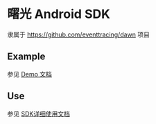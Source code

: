 # 曙光 Android SDK

隶属于 https://github.com/eventtracing/dawn 项目

## Example
参见 [Demo 文档](https://eventtracing.github.io/docs/Demo/Android)

## Use

参见 [SDK详细使用文档](https://eventtracing.github.io/docs/category/Android)
